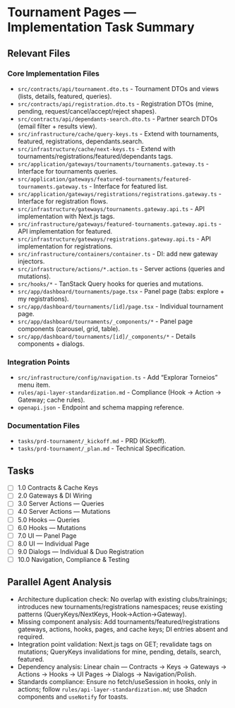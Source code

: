 # Tournament Pages — Implementation Task Summary

## Relevant Files

### Core Implementation Files

- `src/contracts/api/tournament.dto.ts` - Tournament DTOs and views (lists, details, featured, queries).
- `src/contracts/api/registration.dto.ts` - Registration DTOs (mine, pending, request/cancel/accept/reject shapes).
- `src/contracts/api/dependants-search.dto.ts` - Partner search DTOs (email filter + results view).
- `src/infrastructure/cache/query-keys.ts` - Extend with tournaments, featured, registrations, dependants.search.
- `src/infrastructure/cache/next-keys.ts` - Extend with tournaments/registrations/featured/dependants tags.
- `src/application/gateways/tournaments/tournaments.gateway.ts` - Interface for tournaments queries.
- `src/application/gateways/featured-tournaments/featured-tournaments.gateway.ts` - Interface for featured list.
- `src/application/gateways/registrations/registrations.gateway.ts` - Interface for registration flows.
- `src/infrastructure/gateways/tournaments.gateway.api.ts` - API implementation with Next.js tags.
- `src/infrastructure/gateways/featured-tournaments.gateway.api.ts` - API implementation for featured.
- `src/infrastructure/gateways/registrations.gateway.api.ts` - API implementation for registrations.
- `src/infrastructure/containers/container.ts` - DI: add new gateway injectors.
- `src/infrastructure/actions/*.action.ts` - Server actions (queries and mutations).
- `src/hooks/*` - TanStack Query hooks for queries and mutations.
- `src/app/dashboard/tournaments/page.tsx` - Panel page (tabs: explore + my registrations).
- `src/app/dashboard/tournaments/[id]/page.tsx` - Individual tournament page.
- `src/app/dashboard/tournaments/_components/*` - Panel page components (carousel, grid, table).
- `src/app/dashboard/tournaments/[id]/_components/*` - Details components + dialogs.

### Integration Points

- `src/infrastructure/config/navigation.ts` - Add “Explorar Torneios” menu item.
- `rules/api-layer-standardization.md` - Compliance (Hook → Action → Gateway; cache rules).
- `openapi.json` - Endpoint and schema mapping reference.

### Documentation Files

- `tasks/prd-tournament/_kickoff.md` - PRD (Kickoff).
- `tasks/prd-tournament/_plan.md` - Technical Specification.

## Tasks

- [ ] 1.0 Contracts & Cache Keys
- [ ] 2.0 Gateways & DI Wiring
- [ ] 3.0 Server Actions — Queries
- [ ] 4.0 Server Actions — Mutations
- [ ] 5.0 Hooks — Queries
- [ ] 6.0 Hooks — Mutations
- [ ] 7.0 UI — Panel Page
- [ ] 8.0 UI — Individual Page
- [ ] 9.0 Dialogs — Individual & Duo Registration
- [ ] 10.0 Navigation, Compliance & Testing

## Parallel Agent Analysis

- Architecture duplication check: No overlap with existing clubs/trainings; introduces new tournaments/registrations namespaces; reuse existing patterns (QueryKeys/NextKeys, Hook→Action→Gateway).
- Missing component analysis: Add tournaments/featured/registrations gateways, actions, hooks, pages, and cache keys; DI entries absent and required.
- Integration point validation: Next.js tags on GET; revalidate tags on mutations; QueryKeys invalidations for mine, pending, details, search, featured.
- Dependency analysis: Linear chain — Contracts → Keys → Gateways → Actions → Hooks → UI Pages → Dialogs → Navigation/Polish.
- Standards compliance: Ensure no fetch/useSession in hooks, only in actions; follow `rules/api-layer-standardization.md`; use Shadcn components and `useNotify` for toasts.

